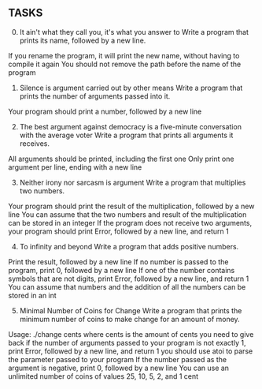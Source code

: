 ## TASKS

0. It ain't what they call you, it's what you answer to
Write a program that prints its name, followed by a new line.

If you rename the program, it will print the new name, without having to compile it again
You should not remove the path before the name of the program

1. Silence is argument carried out by other means
Write a program that prints the number of arguments passed into it.

Your program should print a number, followed by a new line

2. The best argument against democracy is a five-minute conversation with the average voter
Write a program that prints all arguments it receives.

All arguments should be printed, including the first one
Only print one argument per line, ending with a new line

3. Neither irony nor sarcasm is argument
Write a program that multiplies two numbers.

Your program should print the result of the multiplication, followed by a new line
You can assume that the two numbers and result of the multiplication can be stored in an integer
If the program does not receive two arguments, your program should print Error, followed by a new line, and return 1

4. To infinity and beyond
Write a program that adds positive numbers.

Print the result, followed by a new line
If no number is passed to the program, print 0, followed by a new line
If one of the number contains symbols that are not digits, print Error, followed by a new line, and return 1
You can assume that numbers and the addition of all the numbers can be stored in an int

5. Minimal Number of Coins for Change
Write a program that prints the minimum number of coins to make change for an amount of money.

Usage: ./change cents
where cents is the amount of cents you need to give back
if the number of arguments passed to your program is not exactly 1, print Error, followed by a new line, and return 1
you should use atoi to parse the parameter passed to your program
If the number passed as the argument is negative, print 0, followed by a new line
You can use an unlimited number of coins of values 25, 10, 5, 2, and 1 cent
